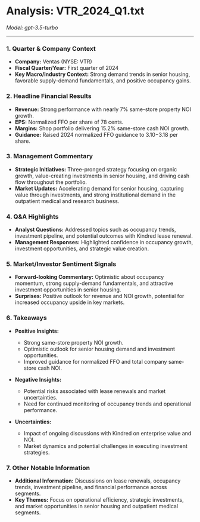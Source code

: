 # Analysis: VTR_2024_Q1.txt

*Model: gpt-3.5-turbo*

---

### 1. Quarter & Company Context
- **Company:** Ventas (NYSE: VTR)
- **Fiscal Quarter/Year:** First quarter of 2024
- **Key Macro/Industry Context:** Strong demand trends in senior housing, favorable supply-demand fundamentals, and positive occupancy gains.

### 2. Headline Financial Results
- **Revenue:** Strong performance with nearly 7% same-store property NOI growth.
- **EPS:** Normalized FFO per share of 78 cents.
- **Margins:** Shop portfolio delivering 15.2% same-store cash NOI growth.
- **Guidance:** Raised 2024 normalized FFO guidance to $3.10-$3.18 per share.

### 3. Management Commentary
- **Strategic Initiatives:** Three-pronged strategy focusing on organic growth, value-creating investments in senior housing, and driving cash flow throughout the portfolio.
- **Market Updates:** Accelerating demand for senior housing, capturing value through investments, and strong institutional demand in the outpatient medical and research business.

### 4. Q&A Highlights
- **Analyst Questions:** Addressed topics such as occupancy trends, investment pipeline, and potential outcomes with Kindred lease renewal.
- **Management Responses:** Highlighted confidence in occupancy growth, investment opportunities, and strategic value creation.

### 5. Market/Investor Sentiment Signals
- **Forward-looking Commentary:** Optimistic about occupancy momentum, strong supply-demand fundamentals, and attractive investment opportunities in senior housing.
- **Surprises:** Positive outlook for revenue and NOI growth, potential for increased occupancy upside in key markets.

### 6. Takeaways
- **Positive Insights:**
  - Strong same-store property NOI growth.
  - Optimistic outlook for senior housing demand and investment opportunities.
  - Improved guidance for normalized FFO and total company same-store cash NOI.

- **Negative Insights:**
  - Potential risks associated with lease renewals and market uncertainties.
  - Need for continued monitoring of occupancy trends and operational performance.

- **Uncertainties:**
  - Impact of ongoing discussions with Kindred on enterprise value and NOI.
  - Market dynamics and potential challenges in executing investment strategies.

### 7. Other Notable Information
- **Additional Information:** Discussions on lease renewals, occupancy trends, investment pipeline, and financial performance across segments.
- **Key Themes:** Focus on operational efficiency, strategic investments, and market opportunities in senior housing and outpatient medical segments.